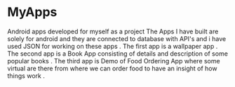 # MyApps
Android apps developed for myself as a project
The Apps I have built are solely for android and they are connected to database with API's and i have used JSON for working on these apps .
The first app is a wallpaper app .
The second app is a Book App consisting of details and description of some popular books .
The third app is Demo of Food Ordering App where some virtual are there from where we can order food to have an insight of how things work .
